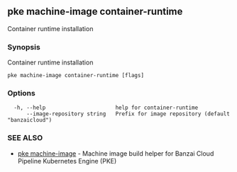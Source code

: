 ## pke machine-image container-runtime

Container runtime installation

### Synopsis

Container runtime installation

```
pke machine-image container-runtime [flags]
```

### Options

```
  -h, --help                      help for container-runtime
      --image-repository string   Prefix for image repository (default "banzaicloud")
```

### SEE ALSO

* [pke machine-image](pke_machine-image.md)	 - Machine image build helper for Banzai Cloud Pipeline Kubernetes Engine (PKE)

